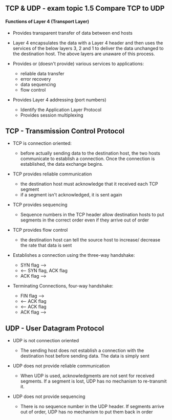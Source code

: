 ## TCP & UDP - exam topic 1.5 Compare TCP to UDP

#### Functions of Layer 4 (Transport Layer)

- Provides transparent transfer of data between end hosts
- Layer 4 encapsulates the data with a Layer 4 header and then uses the services of the below layers 3, 2 and 1 to deliver the data unchanged to the destination host. The above layers are unaware of this process.
- Provides or (doesn't provide) various services to applications:
    - reliable data transfer
    - error recovery
    - data sequencing
    - flow control

- Provides Layer 4 addressing (port numbers)
    - Identify the Application Layer Protocol
    - Provides session multiplexing 

## TCP - Transmission Control Protocol

- TCP is connection oriented:
    * before actually sending data to the destination host, the two hosts communicate to establish a connection. Once the connection is established, the data exchange begins.

- TCP provides reliable communication
    * the destination host must acknowledge that it received each TCP segment
    * if a segment isn't acknowledged, it is sent again

- TCP provides sequencing
    * Sequence numbers in the TCP header allow destination hosts to put segments in the correct order even if they arrive out of order

- TCP provides flow control
    * the destination host can tell the source host to increase/ decrease the rate that data is sent

- Establishes a connection using the three-way handshake:
    * SYN flag -->
    * <-- SYN flag, ACK flag
    * ACK flag -->

- Terminating Connections, four-way handshake:
    * FIN flag -->
    * <-- ACK flag
    * <-- ACK flag
    * ACK flag -->

## UDP - User Datagram Protocol

- UDP is not connection oriented
    - The sending host does not establish a connection with the destination host before sending data. The data is simply sent

- UDP does not provide reliable communication
    - When UDP is used, acknowledgments are not sent for received segments. If a segment is lost, UDP has no mechanism to re-transmit it. 

- UDP does not provide sequencing
    - There is no sequence number in the UDP header. If segments arrive out of order, UDP has no mechanism to put them back in order
